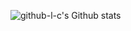 ![github-l-c's Github stats](https://github-readme-stats.vercel.app/api?username=github-l-c&show_icons=true&theme=highcontrast)

